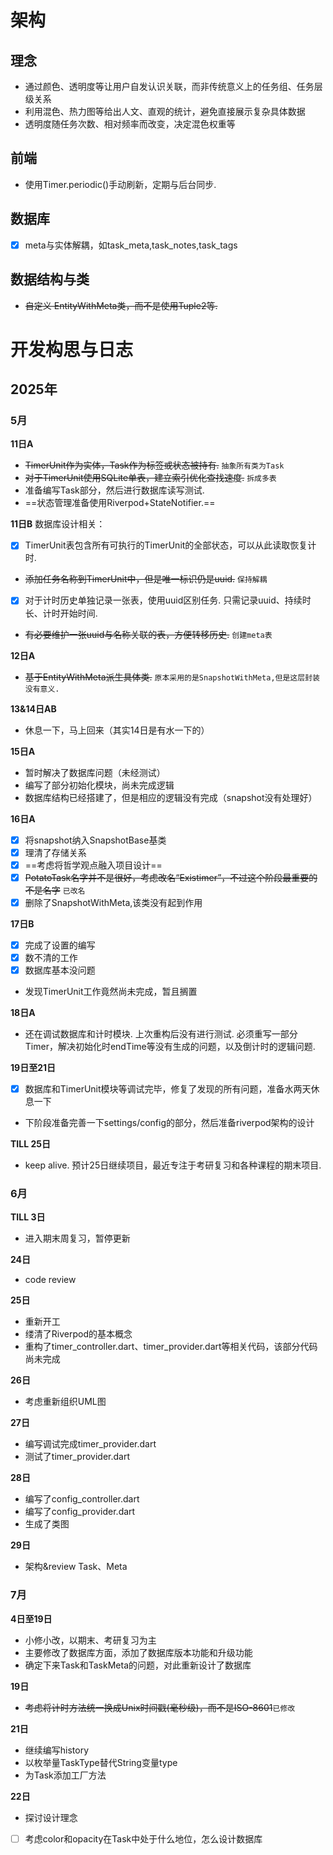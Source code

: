 # 架构
## 理念
- 通过颜色、透明度等让用户自发认识关联，而非传统意义上的任务组、任务层级关系
- 利用混色、热力图等给出人文、直观的统计，避免直接展示复杂具体数据
- 透明度随任务次数、相对频率而改变，决定混色权重等

## 前端
- 使用Timer.periodic()手动刷新，定期与后台同步.

## 数据库
- [x] meta与实体解耦，如task_meta,task_notes,task_tags

## 数据结构与类
- ~~自定义 EntityWithMeta类，而不是使用Tuple2等.~~

# 开发构思与日志
## 2025年
### 5月
**11日A**
- ~~TimerUnit作为实体，Task作为标签或状态被持有.~~ `抽象所有类为Task`
- ~~对于TimerUnit使用SQLite单表，建立索引优化查找速度.~~ `拆成多表`
- 准备编写Task部分，然后进行数据库读写测试.
- ==状态管理准备使用Riverpod+StateNotifier.==

**11日B**
数据库设计相关：
- [x] TimerUnit表包含所有可执行的TimerUnit的全部状态，可以从此读取恢复计时.
- ~~添加任务名称到TimerUnit中，但是唯一标识仍是uuid.~~ `保持解耦`
- [x] 对于计时历史单独记录一张表，使用uuid区别任务. 只需记录uuid、持续时长、计时开始时间.
- ~~有必要维护一张uuid与名称关联的表，方便转移历史.~~ `创建meta表`

**12日A**
- ~~基于EntityWithMeta派生具体类.~~ `原本采用的是SnapshotWithMeta,但是这层封装没有意义. `

**13&14日AB**
- 休息一下，马上回来（其实14日是有水一下的）

**15日A**
- 暂时解决了数据库问题（未经测试）
- 编写了部分初始化模块，尚未完成逻辑
- 数据库结构已经搭建了，但是相应的逻辑没有完成（snapshot没有处理好）

**16日A**
- [x] 将snapshot纳入SnapshotBase基类
- [x] 理清了存储关系
- [x] ==考虑将哲学观点融入项目设计==
- [x] ~~PotatoTask名字并不是很好，考虑改名“Existimer”，不过这个阶段最重要的不是名字~~ `已改名`
- [x] 删除了SnapshotWithMeta,该类没有起到作用

**17日B**
- [x] 完成了设置的编写
- [x] 数不清的工作
- [x] 数据库基本没问题
- 发现TimerUnit工作竟然尚未完成，暂且搁置

**18日A**
- 还在调试数据库和计时模块. 上次重构后没有进行测试. 必须重写一部分Timer，解决初始化时endTime等没有生成的问题，以及倒计时的逻辑问题. 

**19日至21日**
- [x] 数据库和TimerUnit模块等调试完毕，修复了发现的所有问题，准备水两天休息一下
- 下阶段准备完善一下settings/config的部分，然后准备riverpod架构的设计

**TILL 25日**
- keep alive. 预计25日继续项目，最近专注于考研复习和各种课程的期末项目.


### 6月
**TILL 3日**
- 进入期末周复习，暂停更新

**24日**
- code review

**25日**
- 重新开工
- 缕清了Riverpod的基本概念
- 重构了timer_controller.dart、timer_provider.dart等相关代码，该部分代码尚未完成

**26日**
- 考虑重新组织UML图

**27日**
- 编写调试完成timer_provider.dart
- 测试了timer_provider.dart

**28日**
- 编写了config_controller.dart
- 编写了config_provider.dart
- 生成了类图

**29日**
- 架构&review Task、Meta

### 7月
**4日至19日**
- 小修小改，以期末、考研复习为主
- 主要修改了数据库方面，添加了数据库版本功能和升级功能
- 确定下来Task和TaskMeta的问题，对此重新设计了数据库

**19日**
- ~~考虑将计时方法统一换成Unix时间戳(毫秒级)，而不是ISO-8601~~`已修改`

**21日**
- 继续编写history
- 以枚举量TaskType替代String变量type
- 为Task添加工厂方法

**22日**
- 探讨设计理念
- [ ] 考虑color和opacity在Task中处于什么地位，怎么设计数据库